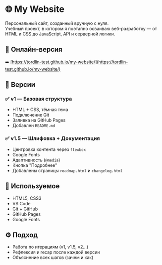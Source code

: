 # 🌐 My Website

Персональный сайт, созданный вручную с нуля.  
Учебный проект, в котором я поэтапно осваиваю веб-разработку — от HTML и CSS до JavaScript, API и серверной логики.

## 🔗 Онлайн-версия

➡️ [https://tordlin-test.github.io/my-website/](https://tordlin-test.github.io/my-website/)

## 🧱 Версии

### ✅ v1 — Базовая структура
- HTML + CSS, тёмная тема
- Подключение Git
- Заливка на GitHub Pages
- Добавлен `README.md`

### ✅ v1.5 — Шлифовка + Документация
- Центровка контента через `flexbox`
- Google Fonts
- Адаптивность (`@media`)
- Кнопка "Подробнее"
- Добавлены страницы `roadmap.html` и `changelog.html`

## 🧰 Используемое

- HTML5, CSS3
- VS Code
- Git + GitHub
- GitHub Pages
- Google Fonts

## ⚙️ Подход

- Работа по итерациям (v1, v1.5, v2...)
- Рефлексия и recap после каждой версии
- Объяснение всех шагов (зачем и как)
